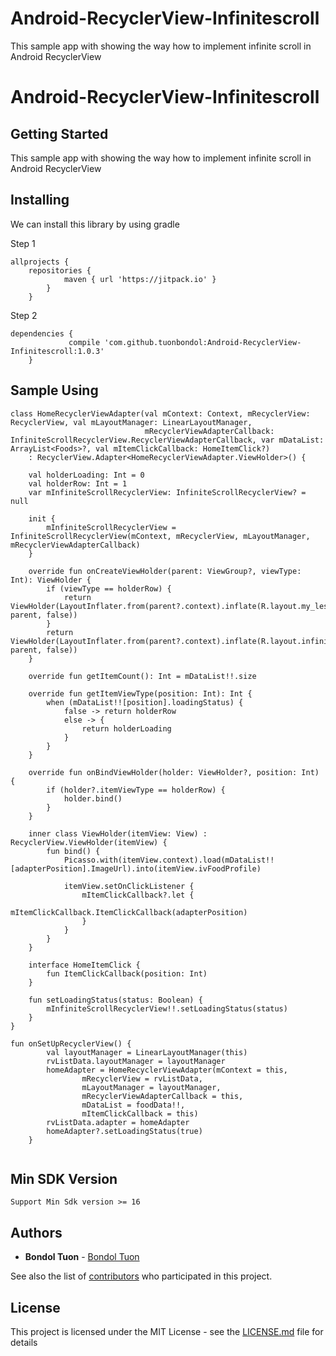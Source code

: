 # Android-RecyclerView-Infinitescroll
This sample app with showing the way how to implement infinite scroll in Android RecyclerView

#  Android-RecyclerView-Infinitescroll

## Getting Started
This sample app with showing the way how to implement infinite scroll in Android RecyclerView

## Installing

We can install this library by using gradle

Step 1

```
allprojects {
	repositories {
			maven { url 'https://jitpack.io' }
		}
	}
```

Step 2

```
dependencies {
	         compile 'com.github.tuonbondol:Android-RecyclerView-Infinitescroll:1.0.3'
	}
```

## Sample Using

```
class HomeRecyclerViewAdapter(val mContext: Context, mRecyclerView: RecyclerView, val mLayoutManager: LinearLayoutManager,
                              mRecyclerViewAdapterCallback: InfiniteScrollRecyclerView.RecyclerViewAdapterCallback, var mDataList: ArrayList<Foods>?, val mItemClickCallback: HomeItemClick?)
    : RecyclerView.Adapter<HomeRecyclerViewAdapter.ViewHolder>() {

    val holderLoading: Int = 0
    val holderRow: Int = 1
    var mInfiniteScrollRecyclerView: InfiniteScrollRecyclerView? = null

    init {
        mInfiniteScrollRecyclerView = InfiniteScrollRecyclerView(mContext, mRecyclerView, mLayoutManager, mRecyclerViewAdapterCallback)
    }

    override fun onCreateViewHolder(parent: ViewGroup?, viewType: Int): ViewHolder {
        if (viewType == holderRow) {
            return ViewHolder(LayoutInflater.from(parent?.context).inflate(R.layout.my_lesson_row_layout, parent, false))
        }
        return ViewHolder(LayoutInflater.from(parent?.context).inflate(R.layout.infinite_loading_progress_bar_layout, parent, false))
    }

    override fun getItemCount(): Int = mDataList!!.size

    override fun getItemViewType(position: Int): Int {
        when (mDataList!![position].loadingStatus) {
            false -> return holderRow
            else -> {
                return holderLoading
            }
        }
    }

    override fun onBindViewHolder(holder: ViewHolder?, position: Int) {
        if (holder?.itemViewType == holderRow) {
            holder.bind()
        }
    }

    inner class ViewHolder(itemView: View) : RecyclerView.ViewHolder(itemView) {
        fun bind() {
            Picasso.with(itemView.context).load(mDataList!![adapterPosition].ImageUrl).into(itemView.ivFoodProfile)

            itemView.setOnClickListener {
                mItemClickCallback?.let {
                    mItemClickCallback.ItemClickCallback(adapterPosition)
                }
            }
        }
    }

    interface HomeItemClick {
        fun ItemClickCallback(position: Int)
    }

    fun setLoadingStatus(status: Boolean) {
        mInfiniteScrollRecyclerView!!.setLoadingStatus(status)
    }
}

```

```
fun onSetUpRecyclerView() {
        val layoutManager = LinearLayoutManager(this)
        rvListData.layoutManager = layoutManager
        homeAdapter = HomeRecyclerViewAdapter(mContext = this,
                mRecyclerView = rvListData,
                mLayoutManager = layoutManager,
                mRecyclerViewAdapterCallback = this,
                mDataList = foodData!!,
                mItemClickCallback = this)
        rvListData.adapter = homeAdapter
        homeAdapter?.setLoadingStatus(true)
    }
    
```

## Min SDK Version

```
Support Min Sdk version >= 16

```

## Authors

* **Bondol Tuon** - [Bondol Tuon](https://github.com/BondolTuon)

See also the list of [contributors](https://github.com/BondolTuon/Android-RecyclerView-Infinitescroll/graphs/contributors) who participated in this project.

## License

This project is licensed under the MIT License - see the [LICENSE.md](https://github.com/BondolTuon/Android-RecyclerView-Infinitescroll/blob/master/README.md) file for details
